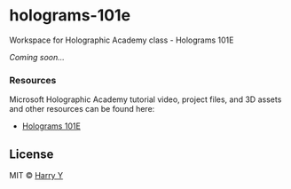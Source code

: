# holograms-101e
Workspace for Holographic Academy class - Holograms 101E


_Coming soon..._


### Resources

Microsoft Holographic Academy tutorial video, project files, and 3D assets and other resources can be found here:

* [Holograms 101E](https://developer.microsoft.com/en-us/windows/holographic/holograms_101e)



## License

MIT © [Harry Y](https://github.com/holoacademy)
